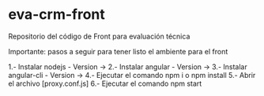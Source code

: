 # eva-crm-front
Repositorio del código de Front para evaluación técnica

Importante: pasos a seguir para tener listo el ambiente para el front

1.- Instalar nodejs            - Version ->
2.- Instalar angular           - Version ->
3.- Instalar angular-cli       - Version ->
4.- Ejecutar el comando npm i o npm install
5.- Abrir el archivo [proxy.conf.js]
6.- Ejecutar el comando npm start
